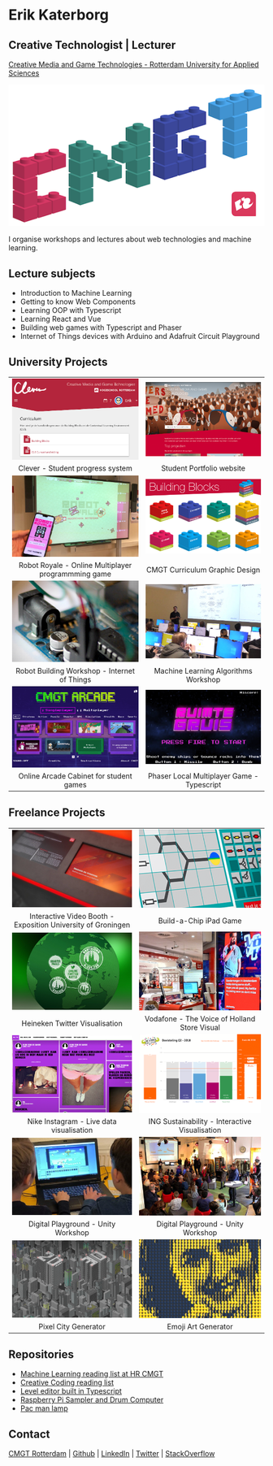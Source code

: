 # Erik Katerborg

## Creative Technologist | Lecturer 

[Creative Media and Game Technologies - Rotterdam University for Applied Sciences](https://www.hogeschoolrotterdam.nl/opleidingen/bachelor/creative-media-and-game-technologies/voltijd/)

![cmgt](./images/cmgt_small.png)

I organise workshops and lectures about web technologies and machine learning.

## Lecture subjects
 
 - Introduction to Machine Learning
 - Getting to know Web Components
 - Learning OOP with Typescript
 - Learning React and Vue
 - Building web games with Typescript and Phaser
 - Internet of Things devices with Arduino and Adafruit Circuit Playground

## University Projects

|  |  |
:-------------------------:|:-------------------------:
![](./images/clever.png)  |  ![](./images/showcase.png)
Clever - Student progress system | Student Portfolio website
![](./images/robots.jpg)  |  ![](./images/bb.png)
Robot Royale - Online Multiplayer programmming game | CMGT Curriculum Graphic Design
![](./images/arduino.png)  |  ![](./images/ml1.png)
Robot Building Workshop - Internet of Things | Machine Learning Algorithms Workshop 
![](./images/arcade.png)  |  ![](./images/gruis.png)
Online Arcade Cabinet for student games | Phaser Local Multiplayer Game - Typescript

## Freelance Projects

|  |  |
:-------------------------:|:-------------------------:
![](./images/video.png)  |  ![](./images/chip.png)
Interactive Video Booth - Exposition University of Groningen | Build-a-Chip iPad Game
![](./images/beer.png)  |  ![](./images/vodafone.png)
Heineken Twitter Visualisation | Vodafone - The Voice of Holland Store Visual
![](./images/nike.png)  |  ![](./images/ing.png)
Nike Instagram - Live data visualisation | ING Sustainability - Interactive Visualisation
![](./images/unity2.png)  |  ![](./images/unity1.png)
Digital Playground - Unity Workshop | Digital Playground - Unity Workshop
![](./images/city.png)  |  ![](./images/emoji.png)
Pixel City Generator | Emoji Art Generator

## Repositories
 
- [Machine Learning reading list at HR CMGT](https://github.com/HR-CMGT/TLE3-machine-learning)
- [Creative Coding reading list](https://github.com/KokoDoko/creative-coding)
- [Level editor built in Typescript](https://kokodoko.github.io/level-editor/)
- [Raspberry Pi Sampler and Drum Computer](https://www.youtube.com/watch?v=bWudBkCdCZA) 
- [Pac man lamp](https://github.com/KokoDoko/PacmanLamp)
 
## Contact

[CMGT Rotterdam](https://www.hogeschoolrotterdam.nl/opleidingen/bachelor/creative-media-and-game-technologies/voltijd/) | [Github](https://github.com/KokoDoko) | [LinkedIn](https://www.linkedin.com/in/eerkmans/) | [Twitter](https://twitter.com/eerk) | [StackOverflow](https://stackoverflow.com/users/1083572/kokodoko)